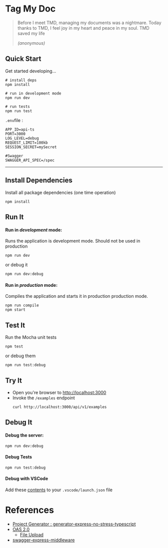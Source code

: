 # Tag My Doc

> Before I meet TMD, managing my documents was a nightmare. Today thanks to TMD, I feel joy in my heart and peace in my soul. TMD saved my life
> 
> *(anonymous)*

## Quick Start

Get started developing...

```shell
# install deps
npm install

# run in development mode
npm run dev

# run tests
npm run test
```

`.env`file :
```
APP_ID=api-ts
PORT=3000
LOG_LEVEL=debug
REQUEST_LIMIT=100kb
SESSION_SECRET=mySecret

#Swagger
SWAGGER_API_SPEC=/spec
```

---

## Install Dependencies

Install all package dependencies (one time operation)

```shell
npm install
```

## Run It
#### Run in *development* mode:
Runs the application is development mode. Should not be used in production

```shell
npm run dev
```

or debug it

```shell
npm run dev:debug
```

#### Run in *production* mode:

Compiles the application and starts it in production production mode.

```shell
npm run compile
npm start
```

## Test It

Run the Mocha unit tests

```shell
npm test
```

or debug them

```shell
npm run test:debug
```

## Try It
* Open you're browser to [http://localhost:3000](http://localhost:3000)
* Invoke the `/examples` endpoint 
  ```shell
  curl http://localhost:3000/api/v1/examples
  ```


## Debug It

#### Debug the server:

```
npm run dev:debug
```

#### Debug Tests

```
npm run test:debug
```

#### Debug with VSCode

Add these [contents](https://github.com/cdimascio/generator-express-no-stress/blob/next/assets/.vscode/launch.json) to your `.vscode/launch.json` file

# References

- [Project Generator : generator-express-no-stress-typescript](https://github.com/cdimascio/generator-express-no-stress-typescript)
- [OAS 2.0](https://swagger.io/specification/v2/)
  - [File Upload](https://swagger.io/docs/specification/2-0/file-upload/)
- [swagger-express-middleware](https://www.npmjs.com/package/swagger-express-middleware/v/2.0.0)
